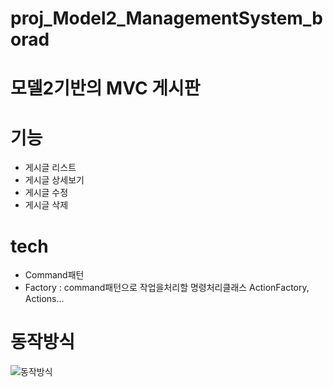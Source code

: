 # proj_Model2_ManagementSystem_borad
# 모델2기반의 MVC 게시판

# 기능 
- 게시글 리스트
- 게시글 상세보기
- 게시글 수정
- 게시글 삭제 

# tech
- Command패턴
- Factory : command패턴으로 작업을처리할 명령처리클래스 ActionFactory, Actions...

# 동작방식
![동작방식](https://d76f3f2380bb444681d20addff17a5f67f9b30f5.googledrive.com/secure/ACc40b0gXPhsqycRDmZvOhUUAt2x1IX0hJRE5LMxmW2Ks2rDHgXB8DeKXsSVOwZxD8uS4HMBo47gTbvKIWM4IjfiTAgM3B2SRRqYtNhGqxbYVkoSmIUNVReumn8IfJatBBkras54RMp-r3dYZaIWmyYEZGVh1ai26TEJxid0hTnLziCTiRsL9Ng0388Q8e9_65Zokoewl-IjKXTLn43IL9uFCw3EAlp2lDeiMymGNoFzu-H5zKivnI1nzuow-Lw9x1i2Ax2iPwxqMP6bYpn8FInbVCjmBOpLPp55igQLMKDeBqk0o2ZtXvMnulNND1savshhKHXpxLOGUQBppA_zX5ytM0Xrjmk1oonyIWDLWup_3o0iU4PfHXCsDidxA9hHB0R5M0QS1KGWldpB8JB13ewc7icmGtWmK3_PDW4KJi-irIAl31-WBgI8U_BgDP1SEbNHzKs4M54ZenvZ4TA2RSBHgElOL2Vkbll-9_zKXQeGnPWbgPMhOqIcy20R-vJ2xL-XwukD_0x2/host/0B0CgSzgDruziekF0aXAtVUFsMlE)
